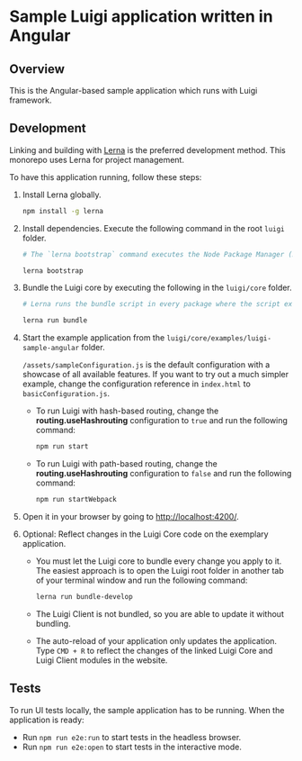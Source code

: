 # Sample Luigi application written in Angular

## Overview

This is the Angular-based sample application which runs with Luigi framework.

## Development

Linking and building with [Lerna](https://lernajs.io/) is the preferred development method. This monorepo uses Lerna for project management. 

To have this application running, follow these steps:

1. Install Lerna globally.
    ```bash
    npm install -g lerna
    ```

2. Install dependencies. Execute the following command in the root `luigi` folder.
    ```bash
    # The `lerna bootstrap` command executes the Node Package Manager (NPM) installation and links cross-dependencies.

    lerna bootstrap
    ```

3. Bundle the Luigi core by executing the following in the `luigi/core` folder.
    ```bash
    # Lerna runs the bundle script in every package where the script exists.

    lerna run bundle
    ```

4. Start the example application from the `luigi/core/examples/luigi-sample-angular` folder.

    `/assets/sampleConfiguration.js` is the default configuration with a showcase of all available features. If you want to try out a much simpler example, change the configuration reference in `index.html` to `basicConfiguration.js`.

    - To run Luigi with hash-based routing, change the **routing.useHashrouting** configuration to `true` and run the following command:
        ```bash
        npm run start
        ```

    - To run Luigi with path-based routing, change the **routing.useHashrouting** configuration to `false` and run the following command:
        ```bash
        npm run startWebpack
        ```

5. Open it in your browser by going to [http://localhost:4200/](http://localhost:4200/).

6. Optional: Reflect changes in the Luigi Core code on the exemplary application.

    - You must let the Luigi core to bundle every change you apply to it. The easiest approach is to open the Luigi root folder in another tab of your terminal window and run the following command: 
      ```bash    
      lerna run bundle-develop
      ```
    - The Luigi Client is not bundled, so you are able to update it without bundling.
    
    - The auto-reload of your application only updates the application. Type `CMD + R` to reflect the changes of the linked Luigi Core and Luigi Client modules in the website.


## Tests

To run UI tests locally, the sample application has to be running. When the application is ready:

- Run `npm run e2e:run` to start tests in the headless browser.
- Run `npm run e2e:open` to start tests in the interactive mode.
<!-- ## Run server
* Using Angular CLI (standard): `npm run start`

> If you want to enable path routing instead of hash, run the app without Angular CLI.

* Without Angular CLI: `npm run startWebpack`


## Use OpenID Connect

For running OpenID Connect (OIDC) locally, for example with DEX, follow these steps:

1. Run your app locally
2. Add `127.0.0.1 your.address` to `/etc/hosts` 
3. Set __Luigi.config.auth.use__ to `openIdConnect`
4. Run using `npm run start -- --host your.address`
5. Open [your.address:4200](http://your.address:4200) -->
